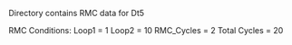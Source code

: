 Directory contains RMC data for Dt5

RMC Conditions:
Loop1 = 1
Loop2 = 10
RMC_Cycles = 2
Total Cycles = 20
